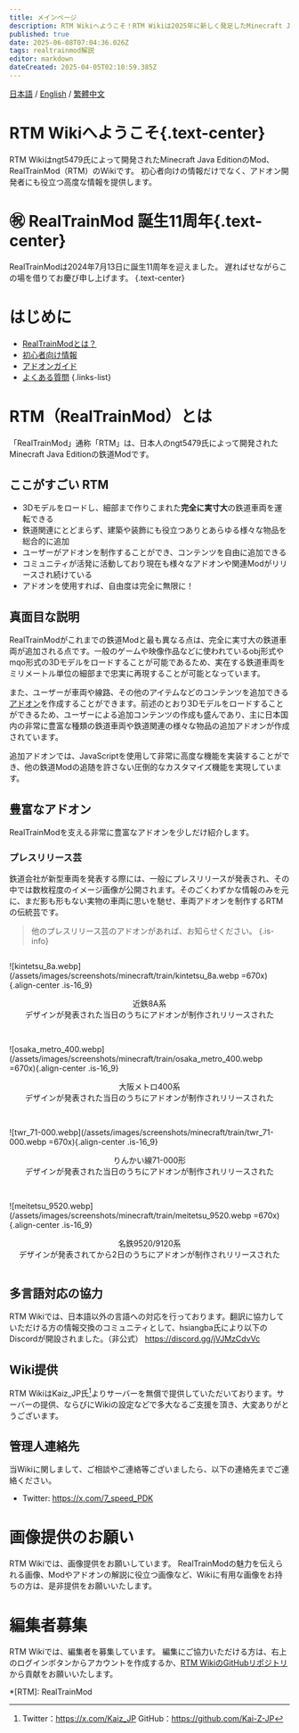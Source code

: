 ```yaml
---
title: メインページ
description: RTM Wikiへようこそ！RTM Wikiは2025年に新しく発足したMinecraft Java Editionの鉄道Mod、RealTrainMod（RTM）のWikiです。このサイトを見ればRealTrainModがわかる！
published: true
date: 2025-06-08T07:04:36.026Z
tags: realtrainmod解説
editor: markdown
dateCreated: 2025-04-05T02:10:59.385Z
---
```


[日本語](/ja/home) / [English](/en/home) / [繁體中文](/zh-tw/home)

# RTM Wikiへようこそ{.text-center}
RTM Wikiはngt5479氏によって開発されたMinecraft Java EditionのMod、RealTrainMod（RTM）のWikiです。
初心者向けの情報だけでなく、アドオン開発者にも役立つ高度な情報を提供します。

# ㊗ RealTrainMod 誕生11周年{.text-center}
RealTrainModは2024年7月13日に誕生11周年を迎えました。
遅ればせながらこの場を借りてお慶び申し上げます。
{.text-center}

# はじめに
- [RealTrainModとは？](#rtmrealtrainmodとは)
- [初心者向け情報](/ja/getting-started/)
- [アドオンガイド](/ja/addons)
- [よくある質問](/ja/faq)
{.links-list}

# RTM（RealTrainMod）とは
「RealTrainMod」通称「RTM」は、日本人のngt5479氏によって開発されたMinecraft Java Editionの鉄道Modです。

## ここがすごい RTM
- 3Dモデルをロードし、細部まで作りこまれた**完全に実寸大**の鉄道車両を運転できる
- 鉄道関連にとどまらず、建築や装飾にも役立つありとあらゆる様々な物品を総合的に追加
- ユーザーがアドオンを制作することができ、コンテンツを自由に追加できる
- コミュニティが活発に活動しており現在も様々なアドオンや関連Modがリリースされ続けている
- アドオンを使用すれば、自由度は完全に無限に！

## 真面目な説明
RealTrainModがこれまでの鉄道Modと最も異なる点は、完全に実寸大の鉄道車両が追加される点です。一般のゲームや映像作品などに使われているobj形式やmqo形式の3Dモデルをロードすることが可能であるため、実在する鉄道車両をミリメートル単位の細部まで忠実に再現することが可能となっています。

また、ユーザーが車両や線路、その他のアイテムなどのコンテンツを追加できる[アドオン](/ja/addons)を作成することができます。前述のとおり3Dモデルをロードすることができるため、ユーザーによる追加コンテンツの作成も盛んであり、主に日本国内の非常に豊富な種類の鉄道車両や鉄道関連の様々な物品の追加アドオンが作成されています。

追加アドオンでは、JavaScriptを使用して非常に高度な機能を実装することができ、他の鉄道Modの追随を許さない圧倒的なカスタマイズ機能を実現しています。

## 豊富なアドオン
RealTrainModを支える非常に豊富なアドオンを少しだけ紹介します。

### プレスリリース芸
鉄道会社が新型車両を発表する際には、一般にプレスリリースが発表され、その中では数枚程度のイメージ画像が公開されます。そのごくわずかな情報のみを元に、まだ影も形もない実物の車両に思いを馳せ、車両アドオンを制作するRTMの伝統芸です。

> 他のプレスリリース芸のアドオンがあれば、お知らせください。
{.is-info}

<div style="
            display: flex;
            flex-wrap: wrap;
            justify-content: center;
            align-items: center;
            gap: 16px;
            ">
  <div>
    
  ![kintetsu_8a.webp](/assets/images/screenshots/minecraft/train/kintetsu_8a.webp =670x){.align-center .is-16_9}
  <p style="text-align:center">近鉄8A系<br>デザインが発表された当日のうちにアドオンが制作されリリースされた</p>
  </div>

  <div>
    
  ![osaka_metro_400.webp](/assets/images/screenshots/minecraft/train/osaka_metro_400.webp =670x){.align-center .is-16_9}
  <p style="text-align:center">大阪メトロ400系<br>デザインが発表された当日のうちにアドオンが制作されリリースされた</p>
  </div>

  <div>
    
  ![twr_71-000.webp](/assets/images/screenshots/minecraft/train/twr_71-000.webp =670x){.align-center .is-16_9}
  <p style="text-align:center">りんかい線71-000形<br>デザインが発表された当日のうちにアドオンが制作されリリースされた</p>
  </div>

  <div>
    
  ![meitetsu_9520.webp](/assets/images/screenshots/minecraft/train/meitetsu_9520.webp =670x){.align-center .is-16_9}
  <p style="text-align:center">名鉄9520/9120系<br>デザインが発表されてから2日のうちにアドオンが制作されリリースされた</p>
  </div>
</div>

## 多言語対応の協力
RTM Wikiでは、日本語以外の言語への対応を行っております。翻訳に協力していただける方の情報交換のコミュニティとして、hsiangba氏により以下のDiscordが開設されました。（非公式）
https://discord.gg/jVJMzCdvVc

## Wiki提供
RTM WikiはKaiz_JP氏[^1]よりサーバーを無償で提供していただいております。サーバーの提供、ならびにWikiの設定などで多大なるご支援を頂き、大変ありがとうございます。

## 管理人連絡先
当Wikiに関しまして、ご相談やご連絡等ございましたら、以下の連絡先までご連絡ください。
- Twitter: https://x.com/7_speed_PDK

# 画像提供のお願い
RTM Wikiでは、画像提供をお願いしています。
RealTrainModの魅力を伝えられる画像、Modやアドオンの解説に役立つ画像など、Wikiに有用な画像をお持ちの方は、是非提供をお願いいたします。

# 編集者募集
RTM Wikiでは、編集者を募集しています。
編集にご協力いただける方は、右上のログインボタンからアカウントを作成するか、[RTM WikiのGitHubリポジトリ](https://github.com/Builder256/RTM-Wiki) から貢献をお願いいたします。

[^1]: Twitter：https://x.com/Kaiz_JP
GitHub：https://github.com/Kai-Z-JP

*[RTM]: RealTrainMod